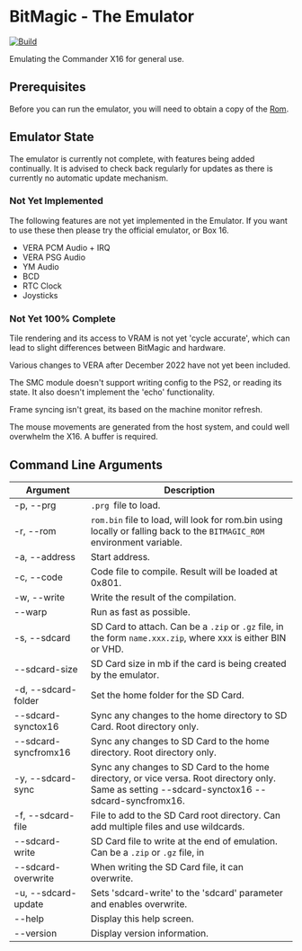 # BitMagic - The Emulator

[![Build](https://github.com/Yazwh0/BitMagic/actions/workflows/build-test.yml/badge.svg)](https://github.com/Yazwh0/BitMagic/actions/workflows/build-test.yml)

Emulating the Commander X16 for general use.

## Prerequisites

Before you can run the emulator, you will need to obtain a copy of the [Rom](Rom.md).

## Emulator State

The emulator is currently not complete, with features being added continually. It is advised to check back regularly for updates as there is currently no automatic update mechanism.

### Not Yet Implemented

The following features are not yet implemented in the Emulator. If you want to use these then please try the official emulator, or Box 16.

- VERA PCM Audio + IRQ
- VERA PSG Audio
- YM Audio
- BCD
- RTC Clock
- Joysticks

### Not Yet 100% Complete

Tile rendering and its access to VRAM is not yet 'cycle accurate', which can lead to slight differences between BitMagic and hardware.

Various changes to VERA after December 2022 have not yet been included.

The SMC module doesn't support writing config to the PS2, or reading its state. It also doesn't implement the 'echo' functionality.

Frame syncing isn't great, its based on the machine monitor refresh.

The mouse movements are generated from the host system, and could well overwhelm the X16. A buffer is required.

## Command Line Arguments

| Argument               | Description|
| -----------------------|-|
| -p, --prg              | `.prg `file to load. |
| -r, --rom              | `rom.bin` file to load, will look for rom.bin using locally or falling back to the `BITMAGIC_ROM` environment variable. |
| -a, --address          | Start address. |
| -c, --code             | Code file to compile. Result will be loaded at 0x801.
| -w, --write            | Write the result of the compilation.
| --warp                 | Run as fast as possible.
| -s, --sdcard           | SD Card to attach. Can be a `.zip` or `.gz` file, in the form `name.xxx.zip`, where xxx is either BIN or VHD.
| --sdcard-size          | SD Card size in mb if the card is being created by the emulator.
| -d, --sdcard-folder    | Set the home folder for the SD Card.
| --sdcard-synctox16     | Sync any changes to the home directory to SD Card. Root directory only.
| --sdcard-syncfromx16   | Sync any changes to SD Card to the home directory. Root directory only.
| -y, --sdcard-sync      | Sync any changes to SD Card to the home directory, or vice versa. Root directory only. Same as setting --sdcard-synctox16 --sdcard-syncfromx16.
| -f, --sdcard-file      | File to add to the SD Card root directory. Can add multiple files and use wildcards.
| --sdcard-write         | SD Card file to write at the end of emulation. Can be a `.zip` or `.gz` file, in| the form `name.xxx.zip`, where xxx is either BIN or VHD.
| --sdcard-overwrite     | When writing the SD Card file, it can overwrite.
| -u, --sdcard-update    | Sets 'sdcard-write' to the 'sdcard' parameter and enables overwrite.
| --help                 | Display this help screen.
| --version              | Display version information.
